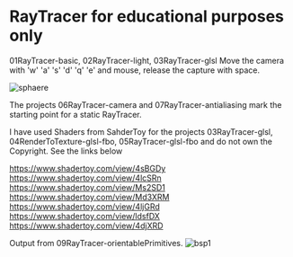 # RayTracer for educational purposes only

01RayTracer-basic, 02RayTracer-light, 03RayTracer-glsl
Move the camera with 'w' 'a' 's' 'd' 'q' 'e' and mouse, release the capture with space.

![sphaere](https://user-images.githubusercontent.com/30089026/31581374-56bc09f2-b16a-11e7-9449-a5f8b6a2fd48.jpg)

The projects 06RayTracer-camera and 07RayTracer-antialiasing mark the starting point for a static RayTracer.

I have used Shaders from SahderToy for the projects 03RayTracer-glsl, 04RenderToTexture-glsl-fbo, 05RayTracer-glsl-fbo
and do not own the Copyright. See the links below

https://www.shadertoy.com/view/4sBGDy
https://www.shadertoy.com/view/4lcSRn
https://www.shadertoy.com/view/Ms2SD1
https://www.shadertoy.com/view/Md3XRM
https://www.shadertoy.com/view/4ljGRd
https://www.shadertoy.com/view/ldsfDX
https://www.shadertoy.com/view/4djXRD

Output from 09RayTracer-orientablePrimitives.
![bsp1](https://user-images.githubusercontent.com/30089026/34413435-d91096b2-ebe3-11e7-88f9-c476e2421ca9.jpg)
